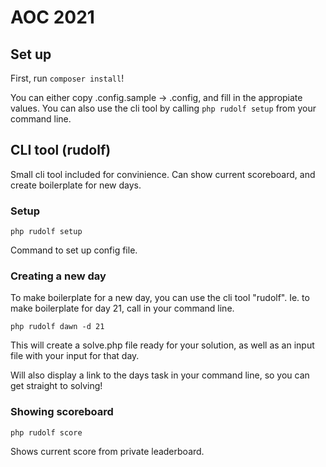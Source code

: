 # AOC 2021

## Set up

First, run `composer install`!

You can either copy .config.sample -> .config, and fill in the appropiate values. You can also use the cli tool by calling `php rudolf setup` from your command line.

## CLI tool (rudolf)

Small cli tool included for convinience. Can show current scoreboard, and create boilerplate for new days.

### Setup
```
php rudolf setup
```
Command to set up config file.

### Creating a new day

To make boilerplate for a new day, you can use the cli tool "rudolf". Ie. to make boilerplate for day 21, call in your command line.

```cli
php rudolf dawn -d 21
```

This will create a solve.php file ready for your solution, as well as an input file with your input for that day.

Will also display a link to the days task in your command line, so you can get straight to solving!

### Showing scoreboard

```cli
php rudolf score
```
Shows current score from private leaderboard.